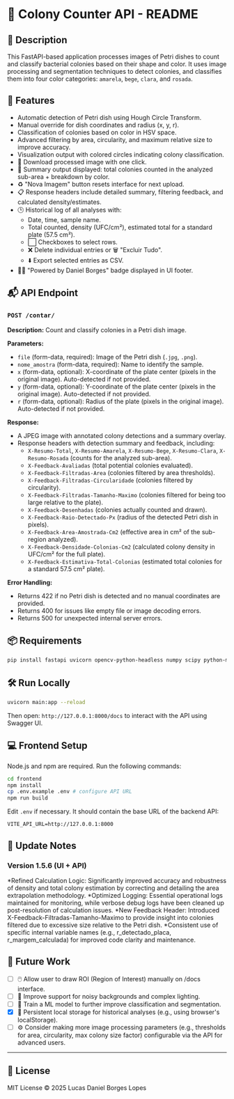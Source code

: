 # 🧫 Colony Counter API - README

## 📄 Description

This FastAPI-based application processes images of Petri dishes to count and classify bacterial colonies based on their shape and color. It uses image processing and segmentation techniques to detect colonies, and classifies them into four color categories: `amarela`, `bege`, `clara`, and `rosada`.

## 🚀 Features

* Automatic detection of Petri dish using Hough Circle Transform.
* Manual override for dish coordinates and radius (x, y, r).
* Classification of colonies based on color in HSV space.
* Advanced filtering by area, circularity, and maximum relative size to improve accuracy.
* Visualization output with colored circles indicating colony classification.
* 🔽 Download processed image with one click.
* 🧮 Summary output displayed: total colonies counted in the analyzed sub-area + breakdown by color.
* ♻️ "Nova Imagem" button resets interface for next upload.
* 📋 Response headers include detailed summary, filtering feedback, and calculated density/estimates.
* 🕒 Historical log of all analyses with:
    * Date, time, sample name.
    * Total counted, density (UFC/cm²), estimated total for a standard plate (57.5 cm²).
    * ⬜ Checkboxes to select rows.
    * ❌ Delete individual entries or 🗑️ "Excluir Tudo".
    * ⬇️ Export selected entries as CSV.
* 👨‍🔬 "Powered by Daniel Borges" badge displayed in UI footer.

## 📬 API Endpoint

### `POST /contar/`

**Description:** Count and classify colonies in a Petri dish image.

**Parameters:**

* `file` (form-data, required): Image of the Petri dish (`.jpg`, `.png`).
* `nome_amostra` (form-data, required): Name to identify the sample.
* `x` (form-data, optional): X-coordinate of the plate center (pixels in the original image). Auto-detected if not provided.
* `y` (form-data, optional): Y-coordinate of the plate center (pixels in the original image). Auto-detected if not provided.
* `r` (form-data, optional): Radius of the plate (pixels in the original image). Auto-detected if not provided.

**Response:**

* A JPEG image with annotated colony detections and a summary overlay.
* Response headers with detection summary and feedback, including:
    * `X-Resumo-Total`, `X-Resumo-Amarela`, `X-Resumo-Bege`, `X-Resumo-Clara`, `X-Resumo-Rosada` (counts for the analyzed sub-area).
    * `X-Feedback-Avaliadas` (total potential colonies evaluated).
    * `X-Feedback-Filtradas-Area` (colonies filtered by area thresholds).
    * `X-Feedback-Filtradas-Circularidade` (colonies filtered by circularity).
    * `X-Feedback-Filtradas-Tamanho-Maximo` (colonies filtered for being too large relative to the plate).
    * `X-Feedback-Desenhadas` (colonies actually counted and drawn).
    * `X-Feedback-Raio-Detectado-Px` (radius of the detected Petri dish in pixels).
    * `X-Feedback-Area-Amostrada-Cm2` (effective area in cm² of the sub-region analyzed).
    * `X-Feedback-Densidade-Colonias-Cm2` (calculated colony density in UFC/cm² for the full plate).
    * `X-Feedback-Estimativa-Total-Colonias` (estimated total colonies for a standard 57.5 cm² plate).

**Error Handling:**

* Returns 422 if no Petri dish is detected and no manual coordinates are provided.
* Returns 400 for issues like empty file or image decoding errors.
* Returns 500 for unexpected internal server errors.

## 📦 Requirements

```bash
pip install fastapi uvicorn opencv-python-headless numpy scipy python-multipart pandas
```

## 🛠️ Run Locally

```bash
uvicorn main:app --reload
```

Then open: `http://127.0.0.1:8000/docs` to interact with the API using Swagger UI.

## 💻 Frontend Setup

Node.js and npm are required. Run the following commands:

```bash
cd frontend
npm install
cp .env.example .env # configure API URL
npm run build
```

Edit `.env` if necessary. It should contain the base URL of the backend API:

```
VITE_API_URL=http://127.0.0.1:8000
```


## 📌 Update Notes

### Version 1.5.6 (UI + API)

*Refined Calculation Logic: Significantly improved accuracy and robustness of density and total colony estimation by correcting and detailing the area extrapolation methodology.
*Optimized Logging: Essential operational logs maintained for monitoring, while verbose debug logs have been cleaned up post-resolution of calculation issues.
*New Feedback Header: Introduced X-Feedback-Filtradas-Tamanho-Maximo to provide insight into colonies filtered due to excessive size relative to the Petri dish.
*Consistent use of specific internal variable names (e.g., r_detectado_placa, r_margem_calculada) for improved code clarity and maintenance.

## 🔮 Future Work

* [ ] 🖱️ Allow user to draw ROI (Region of Interest) manually on /docs interface.
* [ ] 🌈 Improve support for noisy backgrounds and complex lighting.
* [ ] 🤖 Train a ML model to further improve classification and segmentation.
* [x] 💾 Persistent local storage for historical analyses (e.g., using browser's localStorage).
* [ ] ⚙️ Consider making more image processing parameters (e.g., thresholds for area, circularity, max colony size factor) configurable via the API for advanced users.

---

## 📄 License

MIT License © 2025 Lucas Daniel Borges Lopes
